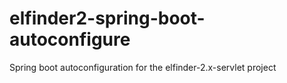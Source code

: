 # elfinder2-spring-boot-autoconfigure
Spring boot autoconfiguration for the elfinder-2.x-servlet project
